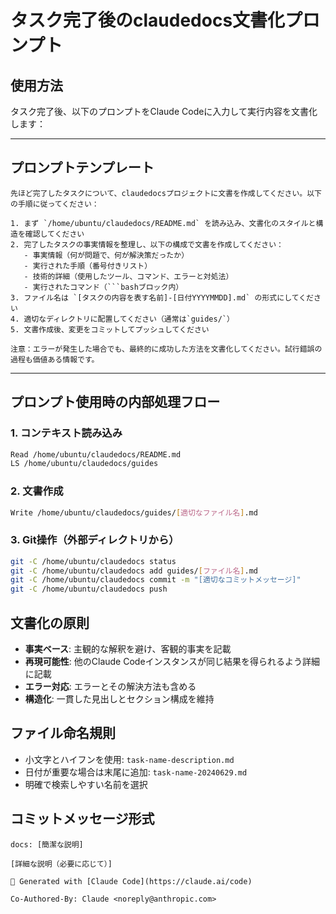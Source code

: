 # タスク完了後のclaudedocs文書化プロンプト

## 使用方法

タスク完了後、以下のプロンプトをClaude Codeに入力して実行内容を文書化します：

---

## プロンプトテンプレート

```
先ほど完了したタスクについて、claudedocsプロジェクトに文書を作成してください。以下の手順に従ってください：

1. まず `/home/ubuntu/claudedocs/README.md` を読み込み、文書化のスタイルと構造を確認してください
2. 完了したタスクの事実情報を整理し、以下の構成で文書を作成してください：
   - 事実情報（何が問題で、何が解決策だったか）
   - 実行された手順（番号付きリスト）
   - 技術的詳細（使用したツール、コマンド、エラーと対処法）
   - 実行されたコマンド（```bashブロック内）
3. ファイル名は `[タスクの内容を表す名前]-[日付YYYYMMDD].md` の形式にしてください
4. 適切なディレクトリに配置してください（通常は`guides/`）
5. 文書作成後、変更をコミットしてプッシュしてください

注意：エラーが発生した場合でも、最終的に成功した方法を文書化してください。試行錯誤の過程も価値ある情報です。
```

---

## プロンプト使用時の内部処理フロー

### 1. コンテキスト読み込み
```bash
Read /home/ubuntu/claudedocs/README.md
LS /home/ubuntu/claudedocs/guides
```

### 2. 文書作成
```bash
Write /home/ubuntu/claudedocs/guides/[適切なファイル名].md
```

### 3. Git操作（外部ディレクトリから）
```bash
git -C /home/ubuntu/claudedocs status
git -C /home/ubuntu/claudedocs add guides/[ファイル名].md
git -C /home/ubuntu/claudedocs commit -m "[適切なコミットメッセージ]"
git -C /home/ubuntu/claudedocs push
```

## 文書化の原則

- **事実ベース**: 主観的な解釈を避け、客観的事実を記載
- **再現可能性**: 他のClaude Codeインスタンスが同じ結果を得られるよう詳細に記載
- **エラー対応**: エラーとその解決方法も含める
- **構造化**: 一貫した見出しとセクション構成を維持

## ファイル命名規則

- 小文字とハイフンを使用: `task-name-description.md`
- 日付が重要な場合は末尾に追加: `task-name-20240629.md`
- 明確で検索しやすい名前を選択

## コミットメッセージ形式

```
docs: [簡潔な説明]

[詳細な説明（必要に応じて）]

🤖 Generated with [Claude Code](https://claude.ai/code)

Co-Authored-By: Claude <noreply@anthropic.com>
```